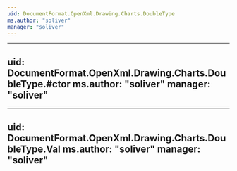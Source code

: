 ```yaml
---
uid: DocumentFormat.OpenXml.Drawing.Charts.DoubleType
ms.author: "soliver"
manager: "soliver"
---
```


---
uid: DocumentFormat.OpenXml.Drawing.Charts.DoubleType.#ctor
ms.author: "soliver"
manager: "soliver"
---

---
uid: DocumentFormat.OpenXml.Drawing.Charts.DoubleType.Val
ms.author: "soliver"
manager: "soliver"
---
